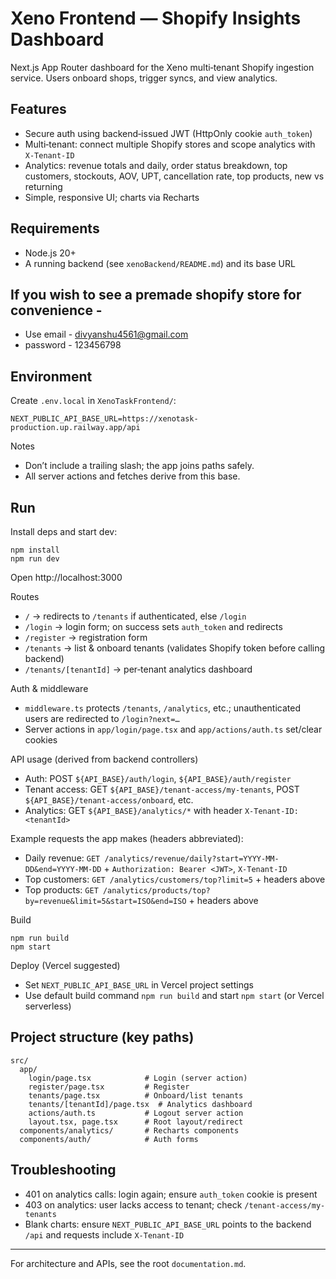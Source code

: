 # Xeno Frontend — Shopify Insights Dashboard

Next.js App Router dashboard for the Xeno multi‑tenant Shopify ingestion service. Users onboard shops, trigger syncs, and view analytics.

## Features

- Secure auth using backend‑issued JWT (HttpOnly cookie `auth_token`)
- Multi‑tenant: connect multiple Shopify stores and scope analytics with `X-Tenant-ID`
- Analytics: revenue totals and daily, order status breakdown, top customers, stockouts, AOV, UPT, cancellation rate, top products, new vs returning
- Simple, responsive UI; charts via Recharts

## Requirements

- Node.js 20+
- A running backend (see `xenoBackend/README.md`) and its base URL

## If you wish to see a premade shopify store for convenience - 
   - Use email - divyanshu4561@gmail.com
   - password - 123456798


## Environment

Create `.env.local` in `XenoTaskFrontend/`:

```
NEXT_PUBLIC_API_BASE_URL=https://xenotask-production.up.railway.app/api
```

Notes
- Don’t include a trailing slash; the app joins paths safely.
- All server actions and fetches derive from this base.

## Run

Install deps and start dev:

```
npm install
npm run dev
```

Open http://localhost:3000

Routes
- `/` → redirects to `/tenants` if authenticated, else `/login`
- `/login` → login form; on success sets `auth_token` and redirects
- `/register` → registration form
- `/tenants` → list & onboard tenants (validates Shopify token before calling backend)
- `/tenants/[tenantId]` → per‑tenant analytics dashboard

Auth & middleware
- `middleware.ts` protects `/tenants`, `/analytics`, etc.; unauthenticated users are redirected to `/login?next=…`
- Server actions in `app/login/page.tsx` and `app/actions/auth.ts` set/clear cookies

API usage (derived from backend controllers)
- Auth: POST `${API_BASE}/auth/login`, `${API_BASE}/auth/register`
- Tenant access: GET `${API_BASE}/tenant-access/my-tenants`, POST `${API_BASE}/tenant-access/onboard`, etc.
- Analytics: GET `${API_BASE}/analytics/*` with header `X-Tenant-ID: <tenantId>`

Example requests the app makes (headers abbreviated):
- Daily revenue: `GET /analytics/revenue/daily?start=YYYY-MM-DD&end=YYYY-MM-DD` + `Authorization: Bearer <JWT>`, `X-Tenant-ID`
- Top customers: `GET /analytics/customers/top?limit=5` + headers above
- Top products: `GET /analytics/products/top?by=revenue&limit=5&start=ISO&end=ISO` + headers above

Build

```
npm run build
npm start
```

Deploy (Vercel suggested)
- Set `NEXT_PUBLIC_API_BASE_URL` in Vercel project settings
- Use default build command `npm run build` and start `npm start` (or Vercel serverless)

## Project structure (key paths)

```
src/
  app/
    login/page.tsx            # Login (server action)
    register/page.tsx         # Register
    tenants/page.tsx          # Onboard/list tenants
    tenants/[tenantId]/page.tsx  # Analytics dashboard
    actions/auth.ts           # Logout server action
    layout.tsx, page.tsx      # Root layout/redirect
  components/analytics/       # Recharts components
  components/auth/            # Auth forms
```

## Troubleshooting

- 401 on analytics calls: login again; ensure `auth_token` cookie is present
- 403 on analytics: user lacks access to tenant; check `/tenant-access/my-tenants`
- Blank charts: ensure `NEXT_PUBLIC_API_BASE_URL` points to the backend `/api` and requests include `X-Tenant-ID`

---

For architecture and APIs, see the root `documentation.md`.